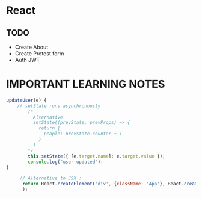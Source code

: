 # React

## TODO
- Create About
- Create Protest form
- Auth JWT

# IMPORTANT LEARNING NOTES

```js
updateUser(e) {
    // setState runs asynchronously
        /*
          Alternative
          setState((prevState, prevProps) => {
            return {
              people: prevState.counter + 1
            }
          }
        */
        this.setState({ [e.target.name]: e.target.value });
        console.log("user updated");
}

     // Alternative to JSX :
      return React.createElement('div', {className: 'App'}, React.createElement('p', 'To get started ...')
      );
```

